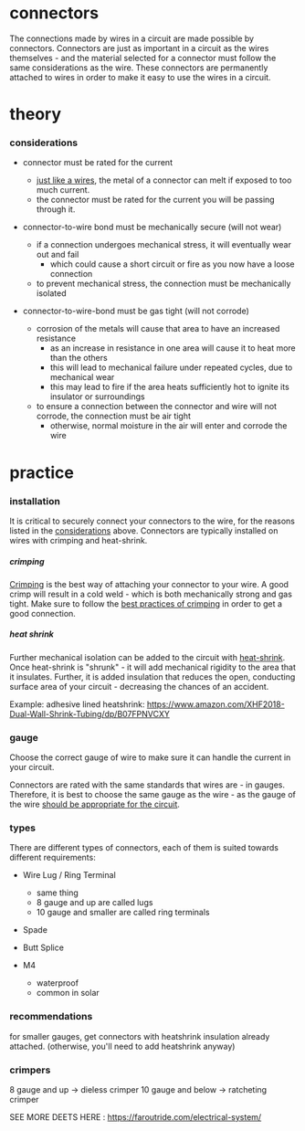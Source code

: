 # connectors

The connections made by wires in a circuit are made possible by connectors. Connectors are just as important in a circuit as the wires themselves - and the material selected for a connector must follow the same considerations as the wire. These connectors are permanently attached to wires in order to make it easy to use the wires in a circuit.

# theory

### considerations

- connector must be rated for the current
  - [just like a wires](./1.wires.md), the metal of a connector can melt if exposed to too much current.
  - the connector must be rated for the current you will be passing through it.

- connector-to-wire bond must be mechanically secure (will not wear)
  - if a connection undergoes mechanical stress, it will eventually wear out and fail
    - which could cause a short circuit or fire as you now have a loose connection
  - to prevent mechanical stress, the connection must be mechanically isolated

- connector-to-wire-bond must be gas tight (will not corrode)
  - corrosion of the metals will cause that area to have an increased resistance
    - as an increase in resistance in one area will cause it to heat more than the others
    - this will lead to mechanical failure under repeated cycles, due to mechanical wear
    - this may lead to fire if the area heats sufficiently hot to ignite its insulator or surroundings
  - to ensure a connection between the connector and wire will not corrode, the connection must be air tight
    - otherwise, normal moisture in the air will enter and corrode the wire

# practice


### installation

It is critical to securely connect your connectors to the wire, for the reasons listed in the [considerations](#considerations) above. Connectors are typically installed on wires with crimping and heat-shrink.

##### crimping

[Crimping](./2.connections.crimping.md) is the best way of attaching your connector to your wire. A good crimp will result in a cold weld - which is both mechanically strong and gas tight. Make sure to follow the [best practices of crimping](./2.connections.crimping.md) in order to get a good connection.

##### heat shrink

Further mechanical isolation can be added to the circuit with [heat-shrink](2.connections.heat-shrink.md). Once heat-shrink is "shrunk" - it will add mechanical rigidity to the area that it insulates. Further, it is added insulation that reduces the open, conducting surface area of your circuit - decreasing the chances of an accident.

Example: adhesive lined heatshrink: https://www.amazon.com/XHF2018-Dual-Wall-Shrink-Tubing/dp/B07FPNVCXY


### gauge

Choose the correct gauge of wire to make sure it can handle the current in your circuit.

Connectors are rated with the same standards that wires are - in gauges.  Therefore, it is best to choose the same gauge as the wire - as the gauge of the wire [should be appropriate for the circuit](./1.wires.md).


### types

There are different types of connectors, each of them is suited towards different requirements:
- Wire Lug / Ring Terminal
  - same thing
  - 8 gauge and up are called lugs
  - 10 gauge and smaller are called ring terminals
- Spade
- Butt Splice

- M4
  - waterproof
  - common in solar

### recommendations

for smaller gauges, get connectors with heatshrink insulation already attached. (otherwise, you'll need to add heatshrink anyway)

### crimpers

8 gauge and up -> dieless crimper
10 gauge and below -> ratcheting crimper



SEE MORE DEETS HERE : https://faroutride.com/electrical-system/
